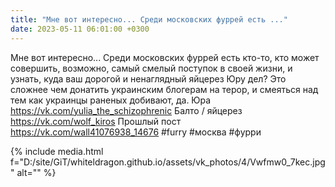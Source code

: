 ```yaml
---
title: "Мне вот интересно... Среди московских фуррей есть ..."
date: 2023-05-11 06:01:00 +0300
---
```


Мне вот интересно... Среди московских фуррей есть кто-то, кто может совершить, возможно, самый смелый поступок в своей жизни, и узнать, куда ваш дорогой и ненаглядный яйцерез Юру дел?
Это сложнее чем донатить украинским блогерам на терор, и смеяться над тем как украинцы раненых добивают, да.
Юра https://vk.com/yulia_the_schizophrenic
Балто / яйцерез https://vk.com/wolf_kiros
Прошлый пост https://vk.com/wall41076938_14676
#furry #москва #фурри

{% include media.html f="D:/site/GiT/whiteldragon.github.io/assets/vk_photos/4/Vwfmw0_7kec.jpg" alt="" %}
